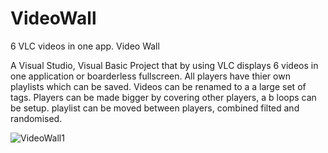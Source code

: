 # VideoWall
6 VLC videos in one app. Video Wall

A Visual Studio, Visual Basic Project that by using VLC displays 6 videos in one application or boarderless fullscreen.
All players have thier own playlists which can be saved. Videos can be renamed to a a large set of tags.
Players can be made bigger by covering other players, a b loops can be setup. playlist can be moved between players, combined filted and randomised.

![VideoWall1](https://github.com/Trip69/VideoWall/blob/main/vw1.jpg?raw=true)
